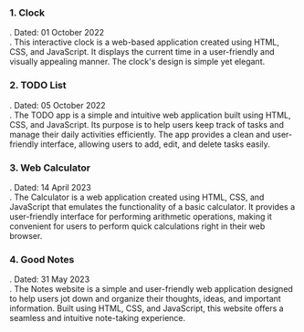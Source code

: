 <h3>1. Clock</h3>
<p>
    . Dated: 01 October 2022 <br>
    . This interactive clock is a web-based application created using HTML, CSS, and JavaScript. It displays the current time in a user-friendly and visually appealing manner. The clock's design is simple yet elegant. <br>
</p>
<h3>2. TODO List</h3>
<p>
    . Dated: 05 October 2022 <br>
    . The TODO app is a simple and intuitive web application built using HTML, CSS, and JavaScript. Its purpose is to help users keep track of tasks and manage their daily activities efficiently. The app provides a clean and user-friendly interface, allowing users to add, edit, and delete tasks easily. <br>
</p>
<h3>3. Web Calculator</h3>
<p>
    . Dated: 14 April 2023 <br>
    . The Calculator is a web application created using HTML, CSS, and JavaScript that emulates the functionality of a basic calculator. It provides a user-friendly interface for performing arithmetic operations, making it convenient for users to perform quick calculations right in their web browser. <br>
</p>
<h3>4. Good Notes</h3>
<p>
    . Dated: 31 May 2023 <br>
    . The Notes website is a simple and user-friendly web application designed to help users jot down and organize their thoughts, ideas, and important information. Built using HTML, CSS, and JavaScript, this website offers a seamless and intuitive note-taking experience. <br>
</p>
